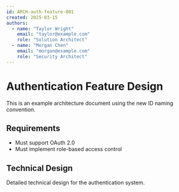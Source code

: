 ```yaml
---
id: ARCH-auth-feature-001
created: 2025-03-15
authors:
  - name: "Taylor Wright"
    email: "taylor@example.com"
    role: "Solution Architect"
  - name: "Morgan Chen"
    email: "morgan@example.com"
    role: "Security Architect"
---
```


# Authentication Feature Design <!-- SPEC-001 -->

This is an example architecture document using the new ID naming convention.

## Requirements <!-- REQ-001 -->

- Must support OAuth 2.0
- Must implement role-based access control

## Technical Design <!-- SPEC-002 -->

Detailed technical design for the authentication system.